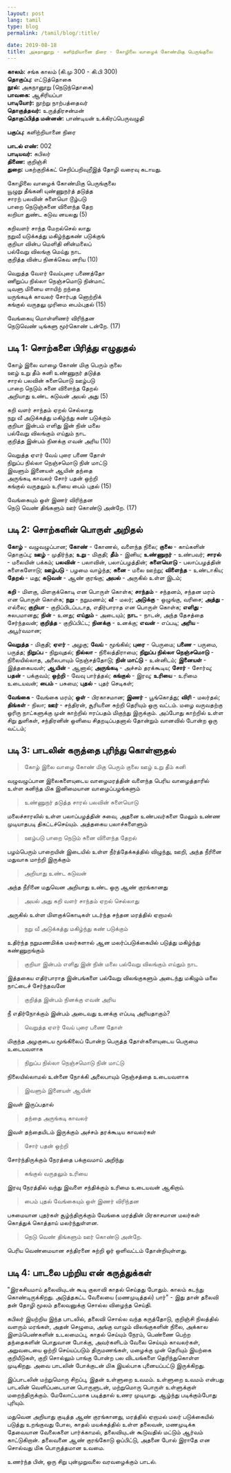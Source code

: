 ```yaml
---
layout: post
lang: tamil
type: blog
permalink: /tamil/blog/:title/

date: 2019-08-18
title: அகநானூறு - களிற்றியானை நிரை - கோழிலை வாழைக் கோண்மிகு பெருங்குலை
---
```


**காலம்:** சங்க காலம் (கி.மு 300 - கி.பி 300) <br/>
**தொகுப்பு:** எட்டுத்தொகை <br/>
**நூல்:** அகநானூறு (நெடுந்தொகை) <br/>
**பாவகை:** ஆசிரியப்பா <br/>
**பாடியோர்:** நூற்று நாற்பத்தைவர் <br/>
**தொகுத்தவர்:** உருத்திரசன்மன் <br/>
**தொகுப்பித்த மன்னன்:** பாண்டியன் உக்கிரப்பெருவழுதி

**பகுப்பு:** களிற்றியானை நிரை

**பாடல் எண்:** 002 <br/>
**பாடியவர்:** கபிலர் <br/>
**திணை:** குறிஞ்சி <br/>
**துறை:** பகற்குறிக்கட் செறிப்பறிவுறீஇத் தோழி வரைவு கடாயது.

கோழிலை வாழைக் கோண்மிகு பெருங்குலை <br/>
யூழுறு தீங்கனி யுண்ணுநர்த் தடுத்த <br/>
சாரற் பலவின் சுளையொ டூழ்படு <br/>
பாறை நெடுஞ்சுனை விளைந்த தேற <br/>
லறியா துண்ட கடுவ னயலது (5)

கறிவளர் சாந்த மேறல்செல் லாது <br/>
நறுவீ யடுக்கத்து மகிழ்ந்துகண் படுக்குங் <br/>
குறியா வின்ப மெளிதி னின்மலைப் <br/>
பல்வேறு விலங்கு மெய்து நாட <br/>
குறித்த வின்ப நினக்கெவ னரிய (10)

வெறுத்த வேஎர் வேய்புரை பணைத்தோ <br/>
ணிறுப்ப நில்லா நெஞ்சமொடு நின்மாட் <br/>
டிவளு மினைய ளாயிற் றந்தை <br/>
யருங்கடிக் காவலர் சோர்பத னொற்றிக் <br/>
கங்குல் வருதலு முரிமை பைம்புதல் (15)

வேங்கையு மொள்ளிணர் விரிந்தன <br/>
நெடுவெண் டிங்களு மூர்கொண் டன்றே. (17)

## படி 1: சொற்களை பிரித்து எழுதுதல்

கோழ் இலை வாழை கோண் மிகு பெரும் குலை <br/>
ஊழ் உறு தீம் கனி உண்ணுநர் தடுத்த <br/>
சாரல் பலவின் சுளையொடு ஊழ்படு <br/>
பாறை நெடும் சுனை விளைந்த தேறல் <br/>
அறியாது உண்ட கடுவன் அயல் அது (5)

கறி வளர் சாந்தம் ஏறல் செல்லாது <br/>
நறு வீ அடுக்கத்து மகிழ்ந்து கண் படுக்கும் <br/>
குறியா இன்பம் எளிது இன் நின் மலை <br/>
பல்வேறு விலங்கும் எய்தும் நாட <br/>
குறித்த இன்பம் நினக்கு எவன் அரிய (10)

வெறுத்த ஏஎர் வேய் புரை பணை தோள் <br/>
நிறுப்ப நில்லா நெஞ்சமொடு நின் மாட்டு <br/>
இவளும் இனையள் ஆயின் தந்தை <br/>
அருங்கடி காவலர் சோர் பதன் ஒற்றி <br/>
கங்குல் வருதலும் உரியை பைம் புதல் (15)

வேங்கையும் ஒள் இணர் விரிந்தன <br/>
நெடு வெண் திங்களும் ஊர் கொண்டு அன்றே. (17)

## படி 2: சொற்களின் பொருள் அறிதல்

**கோழ்** - வழுவழுப்பான; **கோண்** - கோணல், வளைந்த நிலை; **குலை** - காய்களின் தொகுப்பு; **ஊழ்** - முதிர்ந்த; **உறு** - மிகுதி; **தீம்** - இனிய; **உண்ணுநர்** - உண்பவர்; **சாரல்** - மலையின் பக்கம்; **பலவின்** - பலாவின், பலாப்பழத்தின்; **சுளையொடு** - பலாப்பழத்தின் சுளைகளோடு; **ஊழ்படு** - பழமை வாழ்ந்த; **சுனை** - மலை ஊற்று; **விளைந்த** - உண்டாகிய; **தேறல்** - மது; **கடுவன்** - ஆண் குரங்கு; **அயல்** - அருகில் உள்ள இடம்;

**கறி** - மிளகு, மிளகுக்கொடி என பொருள் கொள்க; **சாந்தம்** - சந்தனம், சந்தன மரம் என பொருள் கொள்க; **நறு** - நறுமணம்; **வீ** - மலர்; **அடுக்கு** - ஒழுங்கு, வரிசை; **அத்து** - எல்லை; **குறியா** - குறிப்பிடப்படாத, எதிர்பாராத என பொருள் கொள்க; **எளிது** - சுலபமானது; **நின்** - உனது; **எய்தும்** - அடையும்; **நாட** - நாடன், அந்த தேசத்தை சேர்ந்தவன்; **குறித்த** - குறிப்பிட்ட; **நினக்கு** - உனக்கு; **எவன்** - எப்படி; **அரிய** - அபூர்வமான;

**வெறுத்த** - மிகுதி; **ஏஎர்** - அழகு; **வேய்** - மூங்கில்; **புரை** - பெருமை; **பணை** - பருமை, பருத்த; **நிறுப்ப** - நிறுவுதல்; **நில்லா** - நிலைத்திராமை; **நிறுப்ப நில்லா நெஞ்சமொடு** - நிலையில்லாத, அலைபாயும் நெஞ்சத்தோடு; **நின் மாட்டு** - உன்னிடம்; **இனையள்** - இத்தகையவள்; **ஆயின்** - ஆனால்; **அருங்கடி** - அச்சம் தரக்கூடிய; **சோர்** - சோர்வு; **பதன்** - பக்குவம்; **ஒற்றி** - வேவு பார்த்தல்; **கங்குல்** - இரவு; **உரியை** - உரிமை உடையவன்; **பைம்** - பசுமை; **புதல்** - புதர் செடிகள்;

**வேங்கை** - வேங்கை மரம்; **ஒள்** - பிரகாசமான; **இணர்** - பூங்கொத்து; **விரி** - மலர்தல்; **திங்கள்** - நிலா; **ஊர்** - சந்திரன், சூரியனை சுற்றி தெரியும் ஒரு வட்டம். மழை வருவதற்கு ஓரிரு நாட்களுக்கு முன் காற்றில் ஈரப்பதம் மிகுந்து இருக்கும். அப்போது காற்றில் உள்ள சிறு துளிகள், சந்திரனின் ஒளியை சிதறடிப்பதனால் தோன்றும் வானவில் போன்ற ஒரு வட்டம்;

## படி 3: பாடலின் கருத்தை புரிந்து கொள்ளுதல்

> கோழ் இலை வாழை கோண் மிகு பெரும் குலை ஊழ் உறு தீம் கனி

வழுவழுப்பான இலைகளையுடைய வாழைமரத்தின் வளைந்த பெரிய வாழைத்தாரில் உள்ள கனிந்த மிக இனிமையான வாழைப்பழங்களும்

> உண்ணுநர் தடுத்த சாரல் பலவின் சுளையொடு

மலைச்சாரலில் உள்ள பலாப்பழத்தின் சுவை, அதனை உண்பவர்களை மேலும் உண்ண முடியாதபடி திகட்டச்செய்யும். அத்தகைய பலாச்சுளைளும்

> ஊழ்படு பாறை நெடும் சுனை விளைந்த தேறல்

பழம்பெரும் பாறையின் இடையில் உள்ள நீர்த்தேக்கத்தில் விழுந்து, ஊறி, அந்த நீரினை மதுவாக மாற்றி இருக்கும்

> அறியாது உண்ட கடுவன்

 அந்த நீரினை மதுவென அறியாது உண்ட ஒரு ஆண் குரங்கானது

> அயல் அது கறி வளர் சாந்தம் ஏறல் செல்லாது

அருகில் உள்ள மிளகுக்கொடிகள் படர்ந்த சந்தன மரத்தில் ஏறாமல்

> நறு வீ அடுக்கத்து மகிழ்ந்து கண் படுக்கும்

உதிர்ந்த நறுமணமிக்க மலர்களால் ஆன மலர்ப்படுக்கையில் படுத்து மகிழ்ந்து கண்ணுறங்கும்

> குறியா இன்பம் எளிது இன் நின் மலை பல்வேறு விலங்கும் எய்தும் நாட

இத்தகைய எதிர்பாராத இன்பங்களை பல்வேறு விலங்குகளும் அடைந்து மகிழும் மலை நாட்டைச் சேர்ந்தவனே

> குறித்த இன்பம் நினக்கு எவன் அரிய

நீ எதிர்நோக்கும் இன்பம் அடைவது உனக்கு எப்படி அரியதாகும்?

> வெறுத்த ஏஎர் வேய் புரை பணை தோள்

மிகுந்த அழகுடைய மூங்கிலைப் போன்ற பெருத்த தோள்களையுடைய பெருமை உடையவளாக

> நிறுப்ப நில்லா நெஞ்சமொடு நின் மாட்டு

நிலையில்லாமல் உன்னை நோக்கி அலைபாயும் நெஞ்சத்தை உடையவளாக

> இவளும் இனையள் ஆயின்

இவள் இருப்பதால்

> தந்தை அருங்கடி காவலர்

இவள் தந்தையிடம் இருக்கும் அச்சம் தரக்கூடிய காவலர்கள்

> சோர் பதன் ஒற்றி

சோர்ந்திருக்கும் நேரத்தை பக்குவமாய் அறிந்து

> கங்குல் வருதலும் உரியை

இரவு நேரத்தில் வந்து இவளை சந்திக்கும் உரிமை உடையவன் ஆகிறாய்.

> பைம் புதல் வேங்கையும் ஒள் இணர் விரிந்தன

பசுமையான புதர்கள் சூழ்ந்திருக்கும் வேங்கை மரத்தின் பிரகாசமான மலர்கள் கொத்துக் கொத்தாய் மலர்ந்துள்ளன.

> நெடு வெண் திங்களும் ஊர் கொண்டு அன்றே.

பெரிய வெண்மையான சந்திரனை சுற்றி ஓர் ஒளிவட்டம் தோன்றியுள்ளது.

## படி 4: பாடலை பற்றிய என் கருத்துக்கள்

"இரகசியமாய் தலைவியுடன் கூடி குலாவி காதல் செய்தது போதும். காலம் கடந்து கொண்டிருக்கிறது. அடுத்தகட்ட வேலையை (மணமுடித்தல்) பார்" - இது தான் தலைவி தன் தோழி மூலம் தலைவனுக்கு சொல்ல விழைந்த செய்தி.

கபிலர் இயற்றிய இந்த பாடலில், தலைவி சொல்ல வந்த கருத்தோடு, குறிஞ்சி நிலத்தில் வளரும் மரங்கள், அதன் செழுமை, அங்கு வாழும் விலங்குகளின் நிலை, அக்கால இளம்பெண்களின் உடலமைப்பு, காதல் செய்யும் நேரம், பெண்ணை பெற்ற தந்தைகளின் பொதுவான போக்கு, அவர்களிடம் வேலை செய்யும் காவலர்கள், அறுவடையை ஒற்றி செய்யப்படும் திருமணங்கள், மழைக்கு முன் தெரியும் இயற்கை குறியீடுகள், குறி சொல்லும் பாங்கு போன்ற பல விடயங்களை தெரிந்துகொள்ள முடிகிறது. அவை பாடலின் போக்குடன் மிக இயல்பாக புனையப்பட்டு இருக்கிறது.

இப்பாடலின் மற்றுமொரு சிறப்பு, இதன் உள்ளுறை உவமம். உள்ளுறை உவமம் என்பது பாடலின் வெளிப்படையான பொருளுடன், மற்றுமொரு பொருள் உள்ளுக்குள் மறைந்திருக்கும். மேலோட்டமாக படித்தால் உணர முடியாது. ஆழ்ந்து படிக்கும்போது புரியும்.

மதுவென அறியாது குடித்த ஆண் குரங்கானது, மரத்தில் ஏறாமல் மலர் படுக்கையில் படுத்து உறங்குவது போல, காதல் மயக்கத்தில் உள்ள தலைவன், மணமுடிக்க தேவையான வேலைகளை பார்க்காமல், தலைவியுடன் கூடுவதில் மட்டும் ஆர்வம் காட்டுகிறான். தலைவனை ஆண் குரங்கோடு ஒப்பிட்டு, அதனை போல் இராதே என சொல்வது மிக பொருத்தமான உவமை.

உணர்ந்த பின், ஒரு சிறு புன்முறுவலை வரவழைக்கும் பாடல்.
